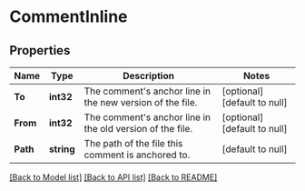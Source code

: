 # CommentInline

## Properties
Name | Type | Description | Notes
------------ | ------------- | ------------- | -------------
**To** | **int32** | The comment&#39;s anchor line in the new version of the file. | [optional] [default to null]
**From** | **int32** | The comment&#39;s anchor line in the old version of the file. | [optional] [default to null]
**Path** | **string** | The path of the file this comment is anchored to. | [default to null]

[[Back to Model list]](../README.md#documentation-for-models) [[Back to API list]](../README.md#documentation-for-api-endpoints) [[Back to README]](../README.md)


